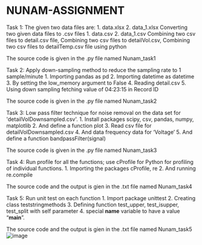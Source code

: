 # NUNAM-ASSIGNMENT

Task 1:
 	The given two data files are:
        1.	data.xlsx
        2.	data_1.xlsx
  Converting two given data files to .csv files
        1.	data.csv
        2.	data_1.csv
  Combining two csv files to detail.csv file, Combining two csv files to detailVol.csv, Combining two csv files to detailTemp.csv file using python
  
  The source code is given in the .py file named Nunam_task1
  
Task 2:
 	Apply down-sampling method to reduce the sampling rate to 1 sample/minute
        1.	Importing pandas as pd
        2.	Importing datetime as datetime
        3.	By setting the low_memory argument to False
        4.	Reading detail.csv
        5.	Using down sampling fetching value of 04:23:15 in Record ID
        
  The source code is given in the .py file named Nunam_task2

Task 3:
 	Low pass filter technique for noise removal on the data set for  'detailVolDownsampled.csv'. 
        1.	Install packages scipy, csv, pandas, numpy, matplotlib
        2.	And define a function plot
        3.	Read csv file for detailVolDownsampled.csv
        4.	And data frequency data for ‘Voltage’
        5.	And define a function bandpassFilter(signal)
   
  The source code is given in the .py file named Nunam_task3
  
Task 4:
 	Run profile for all the functions; use cProfile for Python for profiling of individual functions.
        1.	Importing the packages cProfile, re
        2.	And running re.compile 
  
  The source code and the output is gien in the .txt file named Nunam_task4

Task 5:
 	Run unit test on each function
        1.	Import package unittest
        2.	Creating class teststringmethods
        3.	Defining function test_upper, test_isupper, test_split with self parameter
        4.	special __name__ variable to have a value “__main__”.
  
  The source code and the output is gien in the .txt file named Nunam_task5
![image](https://user-images.githubusercontent.com/59060867/116891172-05d0e400-ac4c-11eb-89b7-37c9195e6778.png)

